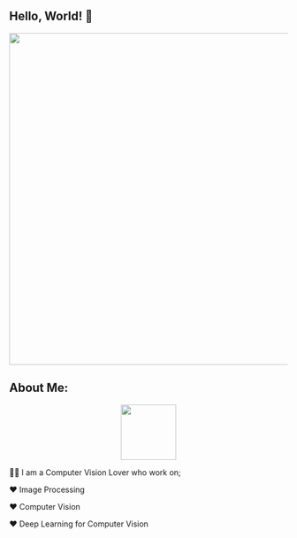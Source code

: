 ## Hello, World! :wave:

<div id="header" align="center">
  <img src="https://user-images.githubusercontent.com/71969819/191048590-69aa12c3-4c61-42cd-ac0a-b94f041ecbdc.gif" width="600"/>
</div>

## About Me:
 
<div id="header" align="center">
  <img src="https://media.giphy.com/media/M9gbBd9nbDrOTu1Mqx/giphy.gif" width="100"/>
</div>
 
:man_technologist: I am a Computer Vision Lover who work on;

:heart: Image Processing

:heart: Computer Vision

:heart: Deep Learning for Computer Vision


